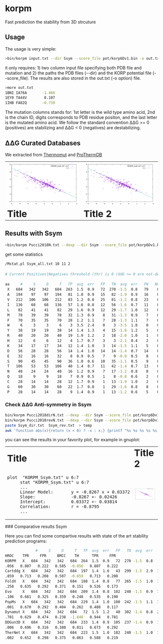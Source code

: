 # korpm

Fast prediction the stability from 3D strcuture

## Usage 

The usage is very simple:  

```sh
>bin/korpm input.txt --dir Ssym --score_file pot/korp6Dv1.bin -o out.txt
```
it only requires: 1) two column input file specifying both PDB file and mutation and 2) the paths the PDB files (--dir) and the KORP potential file (--score_file).  The results are also stored in the out.txt (-o option) file.

```sh
>more out.txt
1BNI IA76A       -1.466
1EY0 TA44V        0.107
1IHB FA82Q       -0.739
```
The mutation columns stands for: 1st letter is the wild type amino acid, 2nd is the chain ID, digits corresponds to PDB residue positon, and the last letter is the mutated amino acid. We follow the standard convention ΔΔG >= 0 (positives) are stabilizing and ΔΔG < 0 (negatives) are destabilizing.

## ΔΔG Curated Databases

We extracted from [Thermomut](http://biosig.unimelb.edu.au/thermomutdb/) and [ProThermDB](https://web.iitm.ac.in/bioinfo2/prothermdb/index.html)

<table border="0">

 <tr>
    <td>
     <img src="images/gnuplot.png">  </td>
    <td> 
      <img src="images/gnuplot.png">  </td>
 </tr>
  <tr>
    <td><b style="font-size:30px">Title</b></td>
    <td><b style="font-size:30px">Title 2</b></td>
 </tr></table>

## Results with Ssym



```sh
>bin/korpm Pucci2018N.txt --dexp --dir Ssym --score_file pot/korp6Dv1.bin -o Ssym_all.txt
```

get some statistics 

```sh
/Mstat.pl Ssym_all.txt 10 11 2

# Current Positives|Negatives threshold (thr) is 0 (ddG >= 0 are not-destabilizing [positives] and ddG < 0 are destabilizing [negatives]).

aa     #     S     D     T   TP  avg  err   FP   TN  avg  err   FN   NC    P     N    TPR   FPR   SPE   PPV   NPV   ACC   ERR  accn  RMSE   MAE    PCC    Sc   Ob1   Ob2   MCC
 X   684   342   342   684  263  1.5  0.9   72  270 -1.5  0.8   79    0   335   349 0.769 0.211 0.789 0.785 0.774 0.779 0.221 0.779 1.339 0.975  0.694  63.7  35.5   0.7  0.56
 A   194    97    97   194   81  1.8  0.9   15   82 -1.9  0.9   16    0    96    98 0.835 0.155 0.845 0.844 0.837 0.840 0.160 0.840 1.527 1.087  0.743  67.0  32.0   1.0  0.68
 V   212   106   106   212   83  1.2  0.8   25   81 -1.2  0.8   23    0   108   104 0.783 0.236 0.764 0.769 0.779 0.774 0.226 0.774 1.205 0.889  0.688  63.2  36.8   0.0  0.55
 I   136    68    68   136   57  1.6  0.8   12   56 -1.6  0.7   11    0    69    67 0.838 0.176 0.824 0.826 0.836 0.831 0.169 0.831 1.146 0.897  0.811  66.2  32.4   1.5  0.66
 L    82    41    41    82   29  1.6  0.9   12   29 -1.7  1.0   12    0    41    41 0.707 0.293 0.707 0.707 0.707 0.707 0.293 0.707 1.513 1.122  0.639  61.0  39.0   0.0  0.41
 M    78    39    39    78   32  1.3  0.9    8   31 -1.3  0.9    7    0    40    38 0.821 0.205 0.795 0.800 0.816 0.808 0.192 0.808 1.193 0.972  0.721  57.7  42.3   0.0  0.62
 F    70    35    35    70   28  1.2  1.1    7   28 -1.3  1.1    7    0    35    35 0.800 0.200 0.800 0.800 0.800 0.800 0.200 0.800 1.697 1.215  0.560  58.6  41.4   0.0  0.60
 W     6     3     3     6    3  3.5  2.4    0    3 -3.5  1.8    0    0     3     3 1.000 0.000 1.000 1.000 1.000 1.000 0.000 1.000 2.291 2.137  0.978  66.7  33.3   0.0  1.00
 Y    38    19    19    38   14  1.4  1.3    4   15 -1.8  1.2    5    0    18    20 0.737 0.211 0.789 0.778 0.750 0.763 0.237 0.763 1.896 1.364  0.609  71.1  28.9   0.0  0.53
 R    40    20    20    40   19  1.9  1.2    2   18 -2.0  1.0    1    0    21    19 0.950 0.100 0.900 0.905 0.947 0.925 0.075 0.925 1.456 1.080  0.794  75.0  25.0   0.0  0.85
 H    12     6     6    12    4  1.7  0.7    3    3 -2.1  0.4    2    0     7     5 0.667 0.500 0.500 0.571 0.600 0.583 0.417 0.583 1.193 0.857  0.788  66.7  33.3   0.0  0.17
 K    34    17    17    34   12  1.4  1.0    3   14 -1.5  1.1    5    0    15    19 0.706 0.176 0.824 0.800 0.737 0.765 0.235 0.765 1.593 1.032  0.695  67.6  32.4   0.0  0.53
 D    56    28    28    56   14  1.4  1.0   14   14 -1.4  0.7   14    0    28    28 0.500 0.500 0.500 0.500 0.500 0.500 0.500 0.500 1.512 1.234  0.366  50.0  50.0   0.0  0.00
 E    32    16    16    32    8  0.9  0.5    7    9 -0.8  0.5    8    0    15    17 0.500 0.438 0.562 0.533 0.529 0.531 0.469 0.531 0.712 0.605  0.722  84.4  15.6   0.0  0.06
 S    90    45    45    90   36  1.0  0.6   10   35 -1.1  0.5    9    0    46    44 0.800 0.222 0.778 0.783 0.795 0.789 0.211 0.789 0.880 0.630  0.765  70.0  27.8   2.2  0.58
 T   106    53    53   106   40  1.4  0.7   11   42 -1.4  0.7   13    0    51    55 0.755 0.208 0.792 0.784 0.764 0.774 0.226 0.774 0.973 0.806  0.756  53.8  45.3   0.9  0.55
 N    48    24    24    48   16  1.2  0.9    7   17 -1.2  0.8    8    0    23    25 0.667 0.292 0.708 0.696 0.680 0.688 0.312 0.688 1.277 0.949  0.581  60.4  39.6   0.0  0.38
 Q    18     9     9    18    7  0.9  0.5    1    8 -0.8  0.6    2    0     8    10 0.778 0.111 0.889 0.875 0.800 0.833 0.167 0.833 0.751 0.623  0.743  66.7  33.3   0.0  0.67
 C    28    14    14    28   12  1.7  0.9    1   13 -1.9  1.0    2    0    13    15 0.857 0.071 0.929 0.923 0.867 0.893 0.107 0.893 1.780 1.287  0.630  64.3  28.6   7.1  0.79
 G    60    30    30    60   22  1.7  0.8    1   29 -1.6  0.8    8    0    23    37 0.733 0.033 0.967 0.957 0.784 0.850 0.150 0.850 1.438 0.985  0.763  61.7  38.3   0.0  0.72
 P    28    14    14    28    9  1.4  0.9    1   13 -1.2  0.6    5    0    10    18 0.643 0.071 0.929 0.900 0.722 0.786 0.214 0.786 1.202 0.866  0.649  67.9  28.6   3.6  0.60
```

### Check ΔΔG Anti-symmetry in Ssym

```sh
bin/korpm Pucci2018dirN.txt --dexp --dir Ssym --score_file pot/korp6Dv1.bin -o Ssym_dir.txt
bin/korpm Pucci2018revN.txt --dexp --dir Ssym --score_file pot/korp6Dv1.bin -o Ssym_rev.txt
paste Ssym_dir.txt  Ssym_rev.txt  > temp
awk 'function abs(x){return (x < 0) ? -x : x;} {printf "%s %s %s %s %s %s %s %f  %f %s %s\n",$1,$19, $2, $20, $10, $11,$29, ($11+$29), abs(($11+$29)), $3, $4  }' temp > KORPM_Ssym.txt
```

you can see the results in your favority plot, for example in gnuplot:


<table border="0">
 <tr>
    <td><b style="font-size:30px">Title</b></td>
    <td><b style="font-size:30px">Title 2</b></td>
 </tr>
 <tr>
    <td><pre>plot  "KORPM_Ssym.txt" u 6:7
     stat "KORPM_Ssym.txt" u 6:7
     ...
     Linear Model:       y = -0.8267 x + 0.03372
     Slope:              -0.8267 +- 0.02426
     Intercept:          0.03372 +- 0.03814
     Correlation:        r = -0.8795
     ...</pre>
  </td>
    <td> 
      <img src="images/gnuplot.png" alt="Italian Trulli">  </td>
 </tr>
</table>
### Comparative results Ssym

Here you can find some compartive results with state of the art stability prediction programs:

```sh
              #     S     D     T   TP  avg  err   FP   TN  avg  err   FN   NC    P     N    TPR   FPR   SPE   PPV   NPV   ACC   ERR  accn  RMSE   MAE    PCC    Sc   Ob1   Ob2   MCC #   AUC_R   AUC_P   T
HROC    TPR     FPR     BMCC    TH      TPR     FPR
KORPM   X   684   342   342   684  264  1.5  0.9   72  270 -1.5  0.8   78    0   336   348 0.772 0.211 0.789 0.786 0.776 0.781 0.219 0.781 1.324 0.959  0.696  64.3  34.9   0.7  0.56 #   0.858   0.854  -0
.056   0.807   0.222   0.585  -0.056   0.807   0.222
Cartddg X   684   342   342   684  197  1.4  1.6   43  299 -1.5  2.9  145    0   240   444 0.576 0.126 0.874 0.821 0.673 0.725 0.275 0.725 3.438 2.633  0.633  52.3  41.1   6.6  0.47 #   0.809   0.815  -0
.859   0.713   0.208   0.507  -0.859   0.713   0.208
FoldX   X   684   342   342   684  188  1.4  0.8   77  265 -1.5  1.0  154    0   265   419 0.550 0.225 0.775 0.709 0.632 0.662 0.338 0.662 1.862 1.286  0.537  60.1  34.5   5.4  0.33 #   0.736   0.748  -0
.258   0.635   0.292   0.371   0.151   0.526   0.173
Evo     X   684   342   342   684  209  1.4  0.8  102  240 -1.5  0.9  133    0   311   373 0.611 0.298 0.702 0.672 0.643 0.656 0.344 0.656 1.562 1.123  0.543  61.7  34.9   3.4  0.31 #   0.741   0.753  -0
.106   0.681   0.325   0.359   0.248   0.535   0.190
PopMs   X   684   342   342   684  229  1.4  1.0  100  242 -1.5  1.1  113    0   329   355 0.670 0.292 0.708 0.696 0.682 0.689 0.311 0.689 1.581 1.147  0.521  56.6  42.4   1.0  0.38 #   0.755   0.738   0
.001   0.670   0.292   0.404   0.262   0.488   0.117
Dynamut X   684   342   342   684   72  1.5  1.2   40  302 -1.4  0.8  270    0   112   572 0.211 0.117 0.883 0.643 0.528 0.547 0.453 0.547 1.879 1.368  0.380  54.4  38.2   7.5  0.13 #   0.624   0.616  -0
.701   0.629   0.474   0.238  -1.848   0.944   0.781
DDGun3D X   684   342   342   684  233  1.4  0.9  105  237 -1.4  0.9  109    0   338   346 0.681 0.307 0.693 0.689 0.685 0.687 0.313 0.687 1.434 1.039  0.627  61.8  37.4   0.7  0.37 #   0.753   0.756  -0
.006   0.696   0.316   0.380   0.011   0.673   0.292
TherNet X   684   342   342   684  223  1.5  1.0  102  240 -1.5  1.0  119    0   325   359 0.652 0.298 0.702 0.686 0.669 0.677 0.323 0.677 1.531 1.093  0.551  58.2  40.9   0.9  0.35 #   0.745   0.742   0
.002   0.652   0.298   0.375   0.063   0.588   0.219
```








